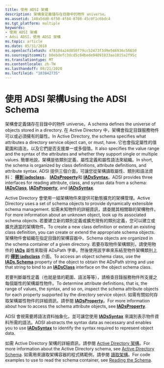 ```yaml
---
title: 使用 ADSI 架構
description: 架構會定義儲存在目錄中的物件 universe。
ms.assetid: 140a5dd0-6f50-4f84-8708-45c0f1c6bdc4
ms.tgt_platform: multiple
keywords:
- 使用 ADSI 架構
- Adsi ADSI，使用 ADSI 架構
ms.topic: article
ms.date: 05/31/2018
ms.openlocfilehash: 478104a24d850f79cc52473f3d9e546936c56650
ms.sourcegitcommit: b0ebdefc3dcd5c04bede94091833aa1015a2f95c
ms.translationtype: MT
ms.contentlocale: zh-TW
ms.lasthandoff: 08/21/2020
ms.locfileid: "103842735"
---
```

# <a name="using-the-adsi-schema"></a><span data-ttu-id="786f6-105">使用 ADSI 架構</span><span class="sxs-lookup"><span data-stu-id="786f6-105">Using the ADSI Schema</span></span>

<span data-ttu-id="786f6-106">架構會定義儲存在目錄中的物件 universe。</span><span class="sxs-lookup"><span data-stu-id="786f6-106">A schema defines the universe of objects stored in a directory.</span></span> <span data-ttu-id="786f6-107">在 Active Directory 中，架構會指定目錄服務物件可以或必須擁有的屬性。</span><span class="sxs-lookup"><span data-stu-id="786f6-107">In Active Directory, the schema specifies what attributes a directory service object can, or must, have.</span></span> <span data-ttu-id="786f6-108">它也會指定屬性的值範圍和語法，以及它們是否支援單一或多個值。</span><span class="sxs-lookup"><span data-stu-id="786f6-108">It also specifies the value range and the syntax of the attributes and whether they support single or multiple values.</span></span> <span data-ttu-id="786f6-109">簡單地說，架構是依類別定義、屬性定義和屬性語法來組織。</span><span class="sxs-lookup"><span data-stu-id="786f6-109">In short, the schema is organized by class definitions, attribute definitions, and attribute syntax.</span></span> <span data-ttu-id="786f6-110">ADSI 提供三個介面，可讓您從架構讀取屬性、類別和語法資料： [**得到 iadsclass**](/windows/desktop/api/Iads/nn-iads-iadsclass)、 [**IADsProperty**](/windows/desktop/api/Iads/nn-iads-iadsproperty)和 [**IADsSyntax**](/windows/desktop/api/Iads/nn-iads-iadssyntax)。</span><span class="sxs-lookup"><span data-stu-id="786f6-110">ADSI provides three interfaces for reading attribute, class, and syntax data from a schema: [**IADsClass**](/windows/desktop/api/Iads/nn-iads-iadsclass), [**IADsProperty**](/windows/desktop/api/Iads/nn-iads-iadsproperty), and [**IADsSyntax**](/windows/desktop/api/Iads/nn-iads-iadssyntax).</span></span>

<span data-ttu-id="786f6-111">Active Directory 會使用一組架構物件來提供可動態擴充的架構管理。</span><span class="sxs-lookup"><span data-stu-id="786f6-111">Active Directory uses a set of schema objects to provide dynamically extensible schema management.</span></span> <span data-ttu-id="786f6-112">如需未知物件的詳細資訊，請查閱其相關聯的架構物件。</span><span class="sxs-lookup"><span data-stu-id="786f6-112">For more information about an unknown object, look up its associated schema objects.</span></span> <span data-ttu-id="786f6-113">若要建立新的類別定義或擴充現有的類別定義，您可以建立或擴充適當的架構物件。</span><span class="sxs-lookup"><span data-stu-id="786f6-113">To create a new class definition or extend an existing class definition, you can create or extend the appropriate schema objects.</span></span> <span data-ttu-id="786f6-114">架構物件會組織在指定目錄的架構容器中。</span><span class="sxs-lookup"><span data-stu-id="786f6-114">Schema objects are organized in the schema container of a given directory.</span></span> <span data-ttu-id="786f6-115">若要存取物件架構類別，請使用物件的 [**IADs**](iads-property-methods.md) 屬性來取得 ADsPath 字串，然後使用該字串來系結至物件架構類別上的 [**得到 iadsclass**](/windows/desktop/api/Iads/nn-iads-iadsclass) 介面。</span><span class="sxs-lookup"><span data-stu-id="786f6-115">To access an object schema class, use the [**IADs.Schema**](iads-property-methods.md) property of the object to obtain the ADsPath string and use that string to bind to an [**IADsClass**](/windows/desktop/api/Iads/nn-iads-iadsclass) interface on the object schema class.</span></span>

<span data-ttu-id="786f6-116">若要判斷屬性定義（也就是值的範圍、語法等等），請檢查目錄服務物件所支援之每個屬性的架構屬性物件。</span><span class="sxs-lookup"><span data-stu-id="786f6-116">To determine attribute definitions, that is, the range of values, the syntax, and so on, inspect the schema attribute objects for each property supported by the directory service object.</span></span> <span data-ttu-id="786f6-117">如需有關如何存取架構屬性物件的詳細資訊，請參閱 [**IADsProperty**](/windows/desktop/api/Iads/nn-iads-iadsproperty)。</span><span class="sxs-lookup"><span data-stu-id="786f6-117">For more information about how to access the schema attribute objects, see [**IADsProperty**](/windows/desktop/api/Iads/nn-iads-iadsproperty).</span></span>

<span data-ttu-id="786f6-118">ADSI 會視需要將語法資料抽象化，並可讓您使用 [**IADsSyntax**](/windows/desktop/api/Iads/nn-iads-iadssyntax) 來識別表示物件資料所需的語法。</span><span class="sxs-lookup"><span data-stu-id="786f6-118">ADSI abstracts the syntax data as necessary and enables you to use [**IADsSyntax**](/windows/desktop/api/Iads/nn-iads-iadssyntax) to identify the syntax required to represent object data.</span></span>

<span data-ttu-id="786f6-119">如需 Active Directory 架構的詳細資訊，請參閱 [Active Directory 架構](/windows/desktop/AD/active-directory-schema)。</span><span class="sxs-lookup"><span data-stu-id="786f6-119">For more information about the Active Directory schema, see [Active Directory Schema](/windows/desktop/AD/active-directory-schema).</span></span> <span data-ttu-id="786f6-120">如需用來讀取架構容器的程式碼範例，請參閱 [讀取架構](reading-the-schema.md)。</span><span class="sxs-lookup"><span data-stu-id="786f6-120">For code examples to use to read the schema container, see [Reading the Schema](reading-the-schema.md).</span></span>

 

 